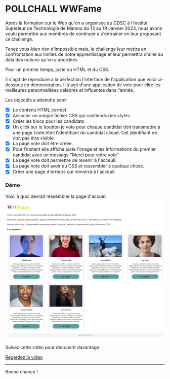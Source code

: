# POLLCHALL WWFame
Après la formation sur le Web qu'on a organisée au GDSC à l'Institut Supérieur de Technologie de Mamou du 13 au 19 Janvier 2023, nous avons voulu permettre aux membres de continuer à s'entrainer en leur proposant ce challenge.

Tenez vous-bien rien d'impossible mais, le challenge leur mettra en confrontation aux limites de notre apprentissage et leur permettra d'aller au delà des notions qu'on a abordées.

Pour un premier temps, juste du HTML et du CSS.

Il s'agit de reproduire à la perfection l'interface de l'application que voici ci-dessous en démonstration. Il s'agit d'une application de vote pour élire les meilleures personnalitées célèbres et influentes dans l'année.

Les objectifs à atteindre sont:

- [x] Le contenu HTML correct
- [x] Associer un unique fichier CSS qui contiendra les styles
- [x] Créer les blocs pour les candidats
- [x] Un click sur le boutton je vote pour chaque candidat doit transmettre à une page /vote.html l'identifiant du candidat cliqué. Cet identifiant ne doit pas être visible.
- [x] La page vote doit être créée.
- [x] Pour l'instant elle affiche juste l'image et les informations du premier candidat avec un message "Merci pour votre vote"
- [x] La page vote doit permettre de revenir à l'acceuil.
- [x] La page vote doit avoir du CSS et ressembler à quelque chose.
- [x] Créer une page d'erreurs qui renverra à l'acceuil.

### Démo

Voici à quoi devrait ressembler la page d'accueil
![index.html](index.png)

Suivez cette vidéo pour découvrir davantage

[Regardez la video](./WWFame%20Demo.mp4)

---

Bonne chance !
